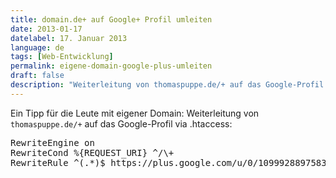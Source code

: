 ```yaml
---
title: domain.de+ auf Google+ Profil umleiten
date: 2013-01-17
datelabel: 17. Januar 2013
language: de
tags: [Web-Entwicklung]
permalink: eigene-domain-google-plus-umleiten
draft: false
description: "Weiterleitung von thomaspuppe.de/+ auf das Google-Profil via .htaccess"
---
```


Ein Tipp für die Leute mit eigener Domain: Weiterleitung von `thomaspuppe.de/+` auf das Google-Profil via .htaccess:

<pre>RewriteEngine on
RewriteCond %{REQUEST_URI} ^/\+
RewriteRule ^(.*)$ https://plus.google.com/u/0/109992889758306031081/ [R=permanent,L]</pre>
